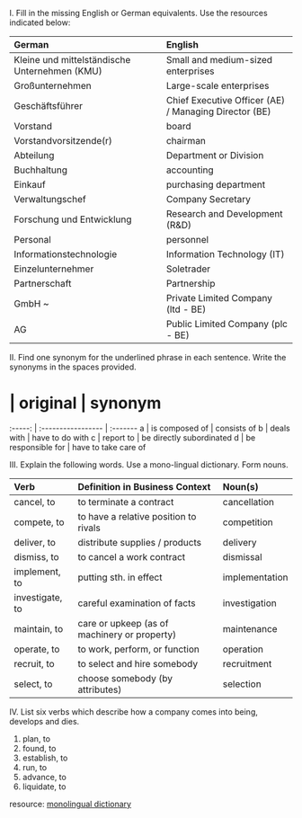 I. Fill in the missing English or German equivalents. Use the resources indicated below:

German                                        | English
:-------------------------------------------- | :-----
Kleine und mittelständische Unternehmen (KMU) | Small and medium-sized enterprises
Großunternehmen                               | Large-scale enterprises
Geschäftsführer                               | Chief Executive Officer (AE) / Managing Director (BE)
Vorstand                                      | board
Vorstandvorsitzende(r)                        | chairman
Abteilung                                     | Department or Division
Buchhaltung                                   | accounting
Einkauf                                       | purchasing department
Verwaltungschef                               | Company Secretary
Forschung und Entwicklung                     | Research and Development (R&D)
Personal                                      |	personnel
Informationstechnologie	                      |	Information Technology (IT)
Einzelunternehmer                             | Soletrader
Partnerschaft                                 |	Partnership
GmbH ~                                        |	Private Limited Company (ltd - BE)
AG                                            |	Public Limited Company (plc - BE)

II. Find one synonym for the underlined phrase in each sentence. Write the synonyms in the spaces provided.

 #      | original           |	synonym
:-----: | :----------------- | :-------
a       | is composed of     |	consists of	
b       | deals with         |  have to do with
c       | report to	         |	be directly subordinated
d       | be responsible for |	have to take care of

III. Explain the following words. Use a mono-lingual dictionary. Form nouns.

 Verb           | Definition in Business Context               | Noun(s)
:-------------- | :------------------------------------------- | :------
cancel, to      | to terminate a contract                      |cancellation
compete, to     | to have a relative position to rivals        |competition
deliver, to     | distribute supplies / products               | delivery
dismiss, to     | to cancel a work contract                    | dismissal
implement, to   | putting sth. in effect                       | implementation 
investigate, to |  careful examination of facts                | investigation
maintain, to    | care or upkeep (as of machinery or property) | maintenance
operate, to     | to work, perform, or function                | operation
recruit, to     | to select and hire somebody                  | recruitment
select, to      | choose somebody (by attributes)              | selection

IV. List six verbs which describe how a company comes into being, develops and dies.

1. plan, to
2. found, to
3. establish, to
4. run, to
5. advance, to
6. liquidate, to

resource: [monolingual dictionary](http://dictionary.reference.com)
